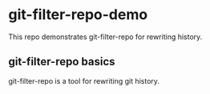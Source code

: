 # git-filter-repo-demo

This repo demonstrates git-filter-repo for rewriting history.

## git-filter-repo basics

git-filter-repo is a tool for rewriting git history.

